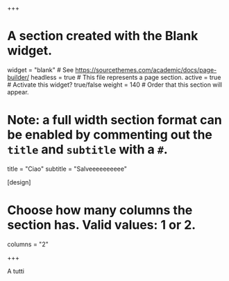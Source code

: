 +++
# A section created with the Blank widget.
widget = "blank"  # See https://sourcethemes.com/academic/docs/page-builder/
headless = true  # This file represents a page section.
active = true  # Activate this widget? true/false
weight = 140  # Order that this section will appear.

# Note: a full width section format can be enabled by commenting out the `title` and `subtitle` with a `#`.
title = "Ciao"
subtitle = "Salveeeeeeeeee"

[design]
  # Choose how many columns the section has. Valid values: 1 or 2.
  columns = "2"



+++


A tutti